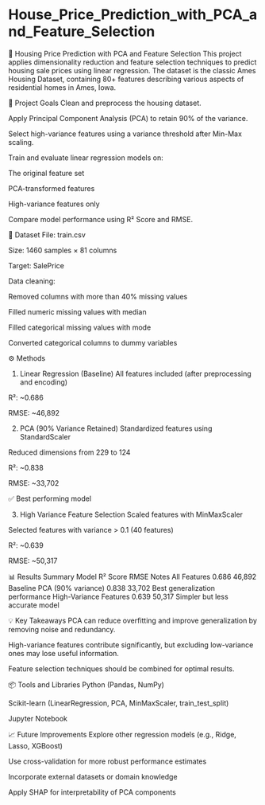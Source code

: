 # House_Price_Prediction_with_PCA_and_Feature_Selection

🏡 Housing Price Prediction with PCA and Feature Selection
This project applies dimensionality reduction and feature selection techniques to predict housing sale prices using linear regression. The dataset is the classic Ames Housing Dataset, containing 80+ features describing various aspects of residential homes in Ames, Iowa.

📌 Project Goals
Clean and preprocess the housing dataset.

Apply Principal Component Analysis (PCA) to retain 90% of the variance.

Select high-variance features using a variance threshold after Min-Max scaling.

Train and evaluate linear regression models on:

The original feature set

PCA-transformed features

High-variance features only

Compare model performance using R² Score and RMSE.

📂 Dataset
File: train.csv

Size: 1460 samples × 81 columns

Target: SalePrice

Data cleaning:

Removed columns with more than 40% missing values

Filled numeric missing values with median

Filled categorical missing values with mode

Converted categorical columns to dummy variables

⚙️ Methods
1. Linear Regression (Baseline)
All features included (after preprocessing and encoding)

R²: ~0.686

RMSE: ~46,892

2. PCA (90% Variance Retained)
Standardized features using StandardScaler

Reduced dimensions from 229 to 124

R²: ~0.838

RMSE: ~33,702

✅ Best performing model

3. High Variance Feature Selection
Scaled features with MinMaxScaler

Selected features with variance > 0.1 (40 features)

R²: ~0.639

RMSE: ~50,317

📊 Results Summary
Model	R² Score	RMSE	Notes
All Features	0.686	46,892	Baseline
PCA (90% variance)	0.838	33,702	Best generalization performance
High-Variance Features	0.639	50,317	Simpler but less accurate model

💡 Key Takeaways
PCA can reduce overfitting and improve generalization by removing noise and redundancy.

High-variance features contribute significantly, but excluding low-variance ones may lose useful information.

Feature selection techniques should be combined for optimal results.

📦 Tools and Libraries
Python (Pandas, NumPy)

Scikit-learn (LinearRegression, PCA, MinMaxScaler, train_test_split)

Jupyter Notebook

📈 Future Improvements
Explore other regression models (e.g., Ridge, Lasso, XGBoost)

Use cross-validation for more robust performance estimates

Incorporate external datasets or domain knowledge

Apply SHAP for interpretability of PCA components



